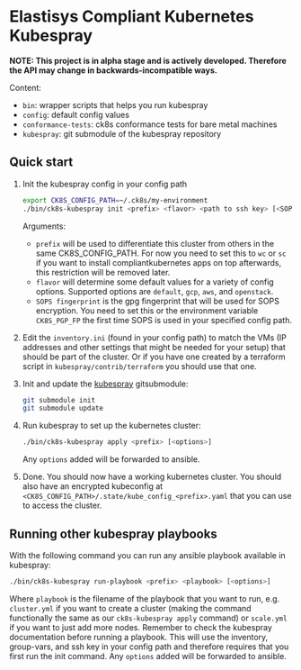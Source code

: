 # Elastisys Compliant Kubernetes Kubespray

**NOTE: This project is in alpha stage and is actively developed. Therefore the API may change in backwards-incompatible ways.**

Content:

- `bin`: wrapper scripts that helps you run kubespray
- `config`: default config values
- `conformance-tests`: ck8s conformance tests for bare metal machines
- `kubespray`: git submodule of the kubespray repository

## Quick start

1. Init the kubespray config in your config path

    ```bash
    export CK8S_CONFIG_PATH=~/.ck8s/my-environment
    ./bin/ck8s-kubespray init <prefix> <flavor> <path to ssh key> [<SOPS fingerprint>]
    ```

    Arguments:
    * `prefix` will be used to differentiate this cluster from others in the same CK8S_CONFIG_PATH.
      For now you need to set this to `wc` or `sc` if you want to install compliantkubernetes apps on top afterwards, this restriction will be removed later.
    * `flavor` will determine some default values for a variety of config options.
      Supported options are `default`, `gcp`, `aws`, and `openstack`.
    * `SOPS fingerprint` is the gpg fingerprint that will be used for SOPS encryption.
      You need to set this or the environment variable `CK8S_PGP_FP` the first time SOPS is used in your specified config path.

1. Edit the `inventory.ini` (found in your config path) to match the VMs (IP addresses and other settings that might be needed for your setup) that should be part of the cluster.
   Or if you have one created by a terraform script in `kubespray/contrib/terraform` you should use that one.

1. Init and update the [kubespray](https://github.com/kubernetes-sigs/kubespray) gitsubmodule:

    ```bash
    git submodule init
    git submodule update
    ```

1. Run kubespray to set up the kubernetes cluster:

   ```bash
   ./bin/ck8s-kubespray apply <prefix> [<options>]
   ```

   Any `options` added will be forwarded to ansible.

1. Done.
   You should now have a working kubernetes cluster.
   You should also have an encrypted kubeconfig at `<CK8S_CONFIG_PATH>/.state/kube_config_<prefix>.yaml` that you can use to access the cluster.

## Running other kubespray playbooks

With the following command you can run any ansible playbook available in kubespray:

```bash
./bin/ck8s-kubespray run-playbook <prefix> <playbook> [<options>]
```

Where `playbook` is the filename of the playbook that you want to run, e.g. `cluster.yml` if you want to create a cluster (making the command functionally the same as our `ck8s-kubespray apply` command) or `scale.yml` if you want to just add more nodes. Remember to check the kubespray documentation before running a playbook.
This will use the inventory, group-vars, and ssh key in your config path and therefore requires that you first run the init command. Any `options` added will be forwarded to ansible.
